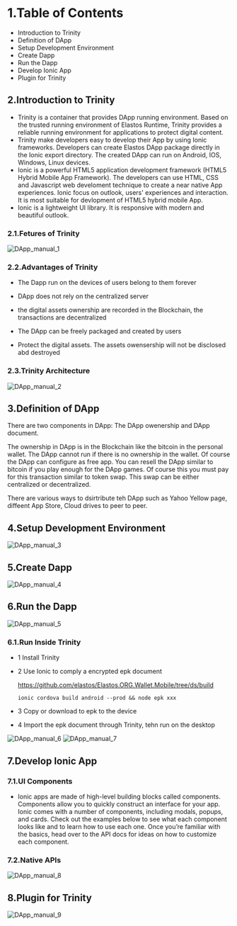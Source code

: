 # 1.Table of Contents

* Introduction to Trinity
* Definition of DApp
* Setup Development Environment
* Create Dapp
* Run the Dapp
* Develop Ionic App
* Plugin for Trinity

## 2.Introduction to Trinity

* Trinity is a container that provides DApp running environment. Based on the trusted running environment of Elastos Runtime, Trinity provides a reliable running environment for applications to protect digital content.
* Trinity make developers easy to develop their App by using Ionic frameworks.  Developers can create Elastos DApp package directly in the Ionic export directory. The created DApp can run on Android, IOS, Windows, Linux devices.
* Ionic is a powerful HTML5 application development framework (HTML5 Hybrid Mobile App Framework). The developers can use HTML, CSS and Javascript web develoment technique to create a near native App experiences. Ionic focus on outlook, users' experiences and interaction. It is most suitable for devlopment of HTML5 hybrid mobile App.
* Ionic is a lightweight UI library. It is responsive with modern and beautiful outlook.

### 2.1.Fetures of Trinity

![DApp_manual_1](images/DApp_manual_1.png)

### 2.2.Advantages of Trinity

* The Dapp run on the devices of users belong to them forever

* DApp does not rely on the centralized server

* the digital assets ownership are recorded in the Blockchain, the transactions are decentralized

* The DApp can be freely packaged and created by users

* Protect the digital assets. The assets owensership will not be disclosed abd destroyed

### 2.3.Trinity Architecture

![DApp_manual_2](images/DApp_manual_2.png)

## 3.Definition of DApp

There are two components in DApp: The DApp owenership and DApp document.

The ownership in DApp is in the Blockchain like the bitcoin in the personal wallet. The DApp cannot run if there is no ownership in the wallet. Of course the DApp can configure as free app. You can resell the DApp similar to  bitcoin if you play enough for the DApp games. Of course this you must pay for this transaction similar to token swap. This swap can be either centralized or decentralized.

There are various ways to dsirtribute teh DApp such as Yahoo Yellow page, diffeent App Store, Cloud drives to peer to peer.


## 4.Setup Development Environment

![DApp_manual_3](images/DApp_manual_3.png)

## 5.Create Dapp

![DApp_manual_4](images/DApp_manual_4.png)

## 6.Run the Dapp

![DApp_manual_5](images/DApp_manual_5.png)

### 6.1.Run Inside Trinity

* 1 Install Trinity
* 2 Use Ionic to comply a encrypted epk document

    https://github.com/elastos/Elastos.ORG.Wallet.Mobile/tree/ds/build

    ```
    ionic cordova build android --prod && node epk xxx
    ```

* 3 Copy or download to epk to the device
* 4 Import the epk document through Trinity, tehn run on the desktop

![DApp_manual_6](images/DApp_manual_6.png) ![DApp_manual_7](images/DApp_manual_7.png)


## 7.Develop Ionic App

### 7.1.UI Components

* Ionic apps are made of high-level building blocks called components. Components allow you to quickly construct an interface for your app. Ionic comes with a number of components, including modals, popups, and cards. Check out the examples below to see what each component looks like and to learn how to use each one. Once you’re familiar with the basics, head over to the API docs for ideas on how to customize each component.

### 7.2.Native APIs

![DApp_manual_8](images/DApp_manual_8.png)

## 8.Plugin for Trinity

![DApp_manual_9](images/DApp_manual_9.png)
